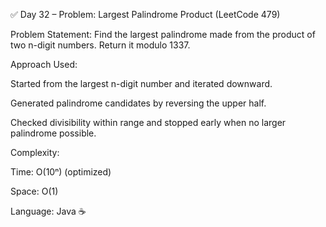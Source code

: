 ✅ Day 32 – Problem: Largest Palindrome Product (LeetCode 479)

Problem Statement:
Find the largest palindrome made from the product of two n-digit numbers.
Return it modulo 1337.

Approach Used:

Started from the largest n-digit number and iterated downward.

Generated palindrome candidates by reversing the upper half.

Checked divisibility within range and stopped early when no larger palindrome possible.

Complexity:

Time: O(10ⁿ) (optimized)

Space: O(1)

Language: Java ☕

